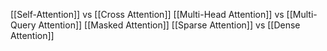 [[Self-Attention]] vs [[Cross Attention]]
[[Multi-Head Attention]] vs [[Multi-Query Attention]]
[[Masked Attention]]
[[Sparse Attention]] vs [[Dense Attention]]

